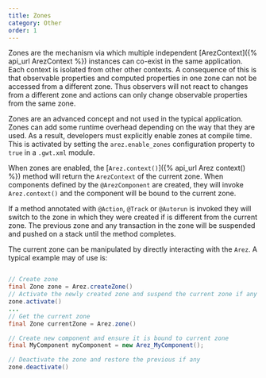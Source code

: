 ```yaml
---
title: Zones
category: Other
order: 1
---
```


Zones are the mechanism via which multiple independent [ArezContext]({% api_url ArezContext %}) instances
can co-exist in the same application. Each context is isolated from other other contexts. A consequence of
this is that observable properties and computed properties in one zone can not be accessed from a different
zone. Thus observers will not react to changes from a different zone and actions can only change observable
properties from the same zone.

Zones are an advanced concept and not used in the typical application. Zones can add some runtime overhead
depending on the way that they are used. As a result, developers must explicitly enable zones at compile time.
This is activated by setting the `arez.enable_zones` configuration property to `true` in a `.gwt.xml` module.

When zones are enabled, the [`Arez.context()`]({% api_url Arez context() %}) method will return the `ArezContext`
of the current zone. When components defined by the `@ArezComponent` are created, they will invoke `Arez.context()`
and the component will be bound to the current zone.

If a method annotated with `@Action`, `@Track` or `@Autorun` is invoked they will switch to the zone in which they
were created if is different from the current zone. The previous zone and any transaction in the zone will be
suspended and pushed on a stack until the method completes.

The current zone can be manipulated by directly interacting with the `Arez`. A typical example may of use is:

<!-- TODO: Replace this with code from doc-examples when it is implemented -->

```java

// Create zone
final Zone zone = Arez.createZone()
// Activate the newly created zone and suspend the current zone if any
zone.activate()
...
// Get the current zone
final Zone currentZone = Arez.zone()

// Create new component and ensure it is bound to current zone
final MyComponent myComponent = new Arez_MyComponent();

// Deactivate the zone and restore the previous if any
zone.deactivate()

```
